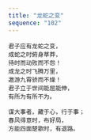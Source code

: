 ```yaml
---
title: "龙蛇之变"
sequence: "102"
---
```


```text
君子应有龙蛇之变，
成蛇之时俯身草莽，
待时而动败而不怨！
成龙之时飞腾万里，
遨游九霄骄而不燥！
君子立于世间能屈能伸，
有所为有所不为。
```

```text
谋大事者，藏于心，行于事；
春风得意时，布好局，
方能四面楚歌时，有退路。
```